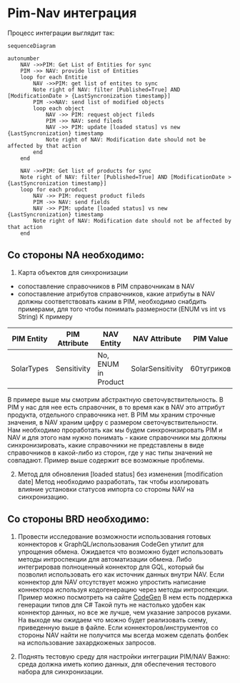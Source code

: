 # Pim-Nav интеграция
Процесс интеграции выглядит так:
```mermaid
sequenceDiagram

autonumber
	NAV ->>PIM: Get List of Entities for sync
	PIM ->> NAV: provide list of Entities
	loop for each Entitie
		NAV ->>PIM: get list of entites to sync
		Note right of NAV: filter [Published=True] AND [ModificationDate > {LastSyncronization timestamp}]
		PIM ->>NAV: send list of modified objects
		loop each object
			NAV ->> PIM: request object fileds
			PIM ->> NAV: send fileds
			NAV ->> PIM: update [loaded status] vs new {LastSyncronization} timestamp
			Note right of NAV: Modification date should not be affected by that action
		end
	end
	
	NAV ->>PIM: Get list of products for sync
	Note right of NAV: filter [Published=True] AND [ModificationDate > {LastSyncronization timestamp}]
	loop for each product
		NAV ->> PIM: request product fileds
		PIM ->> NAV: send fields
		NAV ->> PIM: update [loaded status] vs new {LastSyncronization} timestamp
		Note right of NAV: Modification date should not be affected by that action
	end
```


## Со стороны NA необходимо:
1. Карта объектов для синхронизации
- сопоставление справочников в PIM справочникам в NAV
- сопоставление атрибутов справочников, какие атрибуты в NAV должны соответствовать каким в PIM, необходимо снабдить примерами, для того чтобы понимать размерности (ENUM vs int vs String)
К примеру

| PIM Entity | PIM Attribute | NAV Entity          | NAV Attribute    | PIM Value  | NAV Value |
| ---------- | ------------- | ------------------- | ---------------- | ---------- | --------- |
| SolarTypes | Sensitivity   | No, ENUM in Product | SolarSensitivity | 60тугриков | 60        |

В примере выше мы смотрим абстрактную светочувствительность. В PIM у нас для нее есть справочник, в то время как в NAV это аттрибут продукта, отдельного справочника нет. В PIM мы храним строчные значения, в NAV храним цифру с размером светочувствительности.
Нам необходимо проработать как мы будем синхронизировать PIM и NAV и для этого нам нужно понимать - какие справочники мы должны синхронизировать, какие справочники не представлены в виде справочников в какой-либо из сторон, где у нас типы значений не совпадают. Пример выше содержит все возможные проблемы.

2. Метод для обновления [loaded status] без изменения [modification date]
Метод необходимо разработать, так чтобы изолировать влияние установки статусов импорта со стороны NAV на синхронизацию.

## Со стороны BRD необходимо:
1. Провести исследование возможности использования готовых коннекторов к GraphQL/использования CodeGen утилит для упрощения обмена.
Ожидается что возможно будет использовать методы интроспекции для автоматизации обмена. Либо интегрировав полноценный коннектор для GQL, который бы позволил использовать его как источник данных внутри NAV.
Если коннектор для NAV отсутствует можно упростить написание коннектора используя кодогенерацию через методы интроспекции.
Пример можно посмотреть на сайте [CodeGen](https://www.graphql-code-generator.com/) В нем есть поддержка генерации типов для C# Такой путь не настолько удобен как коннектор данных, но все же лучше, чем указание запросов руками.
На выходе мы ожидаем что можно будет реализовать схему, приведенную выше в файле.
Если коннекторов/инструментов со стороны NAV найти не получится мы всегда можем сделать фолбек на использование захардкоженых запросов.

2. Поднять тестовую среду для настройки интеграции PIM/NAV
Важно: среда должна иметь копию данных, для обеспечения тестового набора для синхронизации.